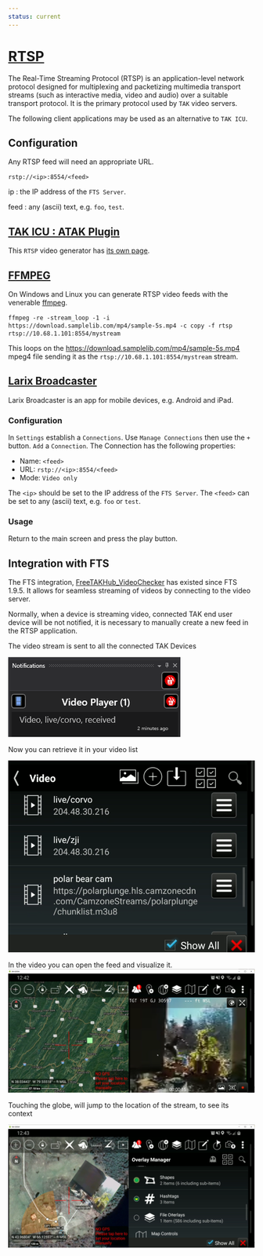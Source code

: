 ```yaml
---
status: current
---
```


# [RTSP](https://en.wikipedia.org/wiki/Real-Time_Streaming_Protocol)

The Real-Time Streaming Protocol (RTSP) is an application-level network protocol designed for multiplexing and packetizing multimedia transport streams (such as interactive media, video and audio) over a suitable transport protocol. It is the primary protocol used by `TAK` video servers.

The following client applications may be used as an alternative to `TAK ICU`.


## Configuration

Any RTSP feed will need an appropriate URL.
```text
rstp://<ip>:8554/<feed>
```

ip
: the IP address of the `FTS Server`.

feed
: any (ascii) text, e.g. `foo`, `test`.

## [TAK ICU : ATAK Plugin](takICU.md)

This `RTSP` video generator has [its own page](takICU.md).

## [FFMPEG](https://ffmpeg.org/ffmpeg.html)

On Windows and Linux you can generate RTSP video feeds with the venerable [ffmpeg](https://ffmpeg.org/ffmpeg.html).

```shell
ffmpeg -re -stream_loop -1 -i https://download.samplelib.com/mp4/sample-5s.mp4 -c copy -f rtsp rtsp://10.68.1.101:8554/mystream
```

This loops on the https://download.samplelib.com/mp4/sample-5s.mp4 mpeg4 file sending it as the `rtsp://10.68.1.101:8554/mystream` stream.


## [Larix Broadcaster](https://softvelum.com/larix/)

Larix Broadcaster is an app for mobile devices, e.g. Android and iPad.

### Configuration

In `Settings` establish a `Connections`.
Use `Manage Connections` then use the `+` button. `Add` a `Connection`.
The Connection has the following properties:
* Name: `<feed>`
* URL: `rstp://<ip>:8554/<feed>`
* Mode: `Video only`

The `<ip>` should be set to the IP address of the `FTS Server`.
The `<feed>` can be set to any (ascii) text, e.g. `foo` or `test`.

### Usage

Return to the main screen and press the play button.

## Integration with FTS


The FTS integration, [FreeTAKHub_VideoChecker](https://github.com/FreeTAKTeam/FreeTAKHub_VideoChecker) has existed since FTS 1.9.5.
It allows for seamless streaming of videos by connecting to the video server.

Normally, when a device is streaming video, connected TAK end user device will be not notified,
it is necessary to manually create a new feed in the RTSP application.

The video stream is sent to all the connected TAK Devices

![image](images/atak_video_notification.png)

Now you can retrieve it in your video list

![image](images/atak_video_listing.png)

In the video you can open the feed and visualize it.
![image](images/atak_video_stream_play.png)

Touching the globe, will jump to the location of the stream,
to see its context

![image](images/atak_video_locate.png)


